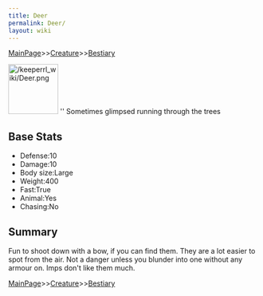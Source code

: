 ```yaml
---
title: Deer
permalink: Deer/
layout: wiki
---
```


[MainPage](/keeperrl_wiki/ "wikilink")>>[Creature](/keeperrl_wiki/Creature_Guide "wikilink")>>[Bestiary](/keeperrl_wiki/Bestiary "wikilink")

<img src="/keeperrl_wiki/Deer.png" title="fig:/keeperrl_wiki/Deer.png" alt="/keeperrl_wiki/Deer.png" width="100" />
'' Sometimes glimpsed running through the trees

Base Stats
----------

-   Defense:10
-   Damage:10
-   Body size:Large
-   Weight:400
-   Fast:True
-   Animal:Yes
-   Chasing:No

Summary
-------

Fun to shoot down with a bow, if you can find them. They are a lot
easier to spot from the air. Not a danger unless you blunder into one
without any armour on. Imps don't like them much.

[MainPage](/keeperrl_wiki/ "wikilink")>>[Creature](/keeperrl_wiki/Creature_Guide "wikilink")>>[Bestiary](/keeperrl_wiki/Bestiary "wikilink")

